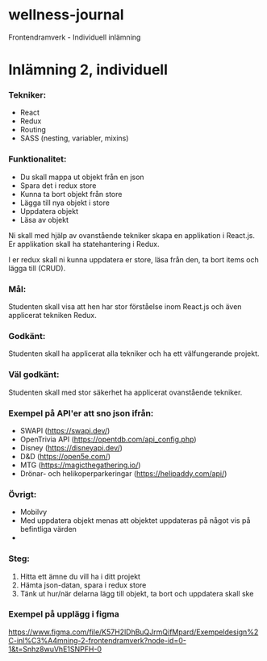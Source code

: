 # wellness-journal
Frontendramverk - Individuell inlämning

# Inlämning 2, individuell

### Tekniker:
* React
* Redux
* Routing
* SASS (nesting, variabler, mixins)

### Funktionalitet:
* Du skall mappa ut objekt från en json
* Spara det i redux store
* Kunna ta bort objekt från store
* Lägga till nya objekt i store
* Uppdatera objekt
* Läsa av objekt

Ni skall med hjälp av ovanstående tekniker skapa en applikation i React.js. Er applikation skall ha statehantering i Redux.

I er redux skall ni kunna uppdatera er store, läsa från den, ta bort items och lägga till (CRUD).

### Mål:
Studenten skall visa att hen har stor förståelse inom React.js och även applicerat tekniken Redux.

### Godkänt:
Studenten skall ha applicerat alla tekniker och ha ett välfungerande projekt.

### Väl godkänt:
Studenten skall med stor säkerhet ha applicerat ovanstående tekniker.

### Exempel på API'er att sno json ifrån:
* SWAPI (https://swapi.dev/)
* OpenTrivia API (https://opentdb.com/api_config.php)
* Disney (https://disneyapi.dev/)
* D&D (https://open5e.com/)
* MTG (https://magicthegathering.io/)
* Drönar- och helikoperparkeringar (https://helipaddy.com/api/)

### Övrigt:
* Mobilvy
* Med uppdatera objekt menas att objektet uppdateras på något vis på befintliga värden
* 

### Steg:
1. Hitta ett ämne du vill ha i ditt projekt
2. Hämta json-datan, spara i redux store
3. Tänk ut hur/när delarna lägg till objekt, ta bort och uppdatera skall ske

### Exempel på upplägg i figma
https://www.figma.com/file/K57H2lDhBuQJrmQifMpard/Exempeldesign%2C-inl%C3%A4mning-2-frontendramverk?node-id=0-1&t=Snhz8wuVhE1SNPFH-0

